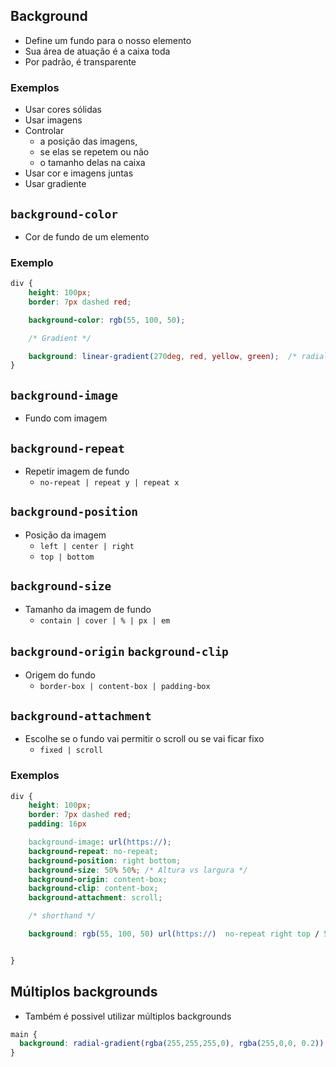 ## Background

- Define um fundo para o nosso elemento
- Sua área de atuação é a caixa toda
- Por padrão, é transparente

### Exemplos

- Usar cores sólidas
- Usar imagens
- Controlar
    - a posição das imagens,
    - se elas se repetem ou não
    - o tamanho delas na caixa
- Usar cor e imagens juntas
- Usar gradiente

## `background-color`

* Cor de fundo de um elemento

### Exemplo

~~~css
div {
    height: 100px;
    border: 7px dashed red;

    background-color: rgb(55, 100, 50);

    /* Gradient */

    background: linear-gradient(270deg, red, yellow, green);  /* radial-gradient */
}
~~~

## `background-image`

* Fundo com imagem

## `background-repeat` 

* Repetir imagem de fundo
  * `no-repeat | repeat y | repeat x`

## `background-position`

* Posição da imagem
  * `left | center | right`
  * `top | bottom`

## `background-size`

* Tamanho da imagem de fundo
  * `contain | cover | % | px | em` 

## `background-origin` `background-clip`
  
* Origem do fundo
  * `border-box | content-box | padding-box`

## `background-attachment`

* Escolhe se o fundo vai permitir o scroll ou se vai ficar fixo
  * `fixed | scroll`
### Exemplos

~~~css
div {
    height: 100px;
    border: 7px dashed red;
    padding: 16px

    background-image: url(https://); 
    background-repeat: no-repeat;
    background-position: right bottom;
    background-size: 50% 50%; /* Altura vs largura */
    background-origin: content-box;
    background-clip: content-box;
    background-attachment: scroll;

    /* shorthand */

    background: rgb(55, 100, 50) url(https://)  no-repeat right top / 50px border-box content-box scroll;


}
~~~

## Múltiplos backgrounds

* Também é possivel utilizar múltiplos backgrounds

~~~css
main {
  background: radial-gradient(rgba(255,255,255,0), rgba(255,0,0, 0.2)), url(https://) no-repeat right top / 50px border-box content-box fixed;
}
~~~